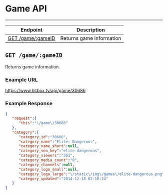 # Game API
***

| Endpoint | Description |
| ---- | --------------- |
| [GET /game/:gameID](/game/game.md#get-gamegameid) | Returns game information |

## `GET /game/:gameID`

Returns game information.

### Example URL

https://www.hitbox.tv/api/game/30686

### Example Response 

```json
{
   "request":{
      "this":"\/game\/30686"
   },
   "category":{
      "category_id":"30686",
      "category_name":"Elite: Dangerous",
      "category_name_short":null,
      "category_seo_key":"elite-dangerous",
      "category_viewers":"361",
      "category_media_count":"8",
      "category_channels":null,
      "category_logo_small":null,
      "category_logo_large":"\/static\/img\/games\/elite-dangerous.png",
      "category_updated":"2014-12-18 02:10:24"
   }
}
```
